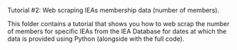 Tutorial #2: Web scraping IEAs membership data (number of members).

This folder contains a tutorial that shows you how to web scrap the number of members for specific IEAs from the IEA Database
for dates at which the data is provided using Python (alongside with the full code).
